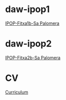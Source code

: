 # daw-ipop1
[IPOP-Fitxa1b-Sa Palomera](https://github.com/JoseGomez23/daw-ipop/blob/main/IPOPS/IPOP-Fitxa1b-Sa.Palomera.pdf)



# daw-ipop2
[IPOP-Fitxa2b-Sa Palomera](https://github.com/JoseGomez23/daw-ipop/blob/main/IPOPS/IPOP-Fitxa2b-Sa.Palomera.1.pdf)


# CV
[Curriculum](https://github.com/JoseGomez23/daw-ipop/blob/main/CV.md)
